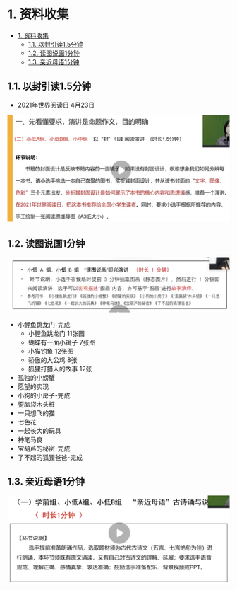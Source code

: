 # 1. 资料收集

- [1. 资料收集](#1-资料收集)
  - [1.1. 以封引读1.5分钟](#11-以封引读15分钟)
  - [1.2. 读图说画1分钟](#12-读图说画1分钟)
  - [1.3. 亲近母语1分钟](#13-亲近母语1分钟)

## 1.1. 以封引读1.5分钟

- 2021年世界阅读日 4月23日

![以封引读](10.png)

## 1.2. 读图说画1分钟

![读图说画](20.png)

- 小鲤鱼跳龙门-完成
  - 小鲤鱼跳龙门 11张图
  - 蝴蝶有一面小镜子 7张图
  - 小猫钓鱼 12张图
  - 骄傲的大公鸡 8张
  - 狐狸打猎人的故事 12张
- 孤独的小螃蟹
- 愿望的实现
- 小狗的小房子-完成
- 歪脑袋木头桩
- 一只想飞的猫
- 七色花
- 一起长大的玩具
- 神笔马良
- 宝葫芦的秘密-完成
- 了不起的狐狸爸爸-完成

## 1.3. 亲近母语1分钟

![亲近母语](30.png)
